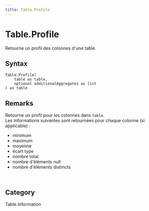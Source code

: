 ```yaml
---
title: Table.Profile
---
```


# Table.Profile


Retourne un profil des colonnes d&#39;une table.


## Syntax

```powerquery
Table.Profile(
    table as table,
    optional additionalAggregates as list
) as table
```


## Remarks

Retourne un profil pour les colonnes dans <code>table</code>.<br />Les informations suivantes sont retournées pour chaque colonne (si applicable) :<ul>  <li>minimum</li>  <li>maximum</li>  <li>moyenne</li>  <li>écart type</li>  <li>nombre total</li>  <li>nombre d'éléments null</li>  <li>nombre d'éléments distincts</li></ul><br />



## Category
Table.Information
